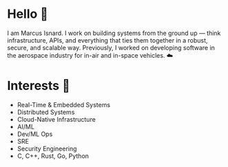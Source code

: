 # Hello  🤝
I am Marcus Isnard. I work on building systems from the ground up — think infrastructure, APIs, and everything that ties them together in a robust, secure, and scalable way. Previously, I worked on developing software in the aerospace industry for in-air and in-space vehicles. ☁️

# Interests 🚀
- Real-Time & Embedded Systems
- Distributed Systems
- Cloud-Native Infrastructure
- AI/ML
- Dev/ML Ops
- SRE
- Security Engineering
- C, C++, Rust, Go, Python
